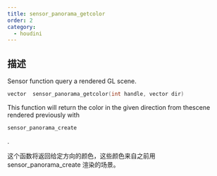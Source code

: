 ```yaml
---
title: sensor_panorama_getcolor
order: 2
category:
  - houdini
---
```

    
## 描述

Sensor function query a rendered GL scene.

```c
vector  sensor_panorama_getcolor(int handle, vector dir)
```

This function will return the color in the given direction from thescene
rendered previously with

```c
sensor_panorama_create
```

.

这个函数将返回给定方向的颜色，这些颜色来自之前用 sensor_panorama_create 渲染的场景。
